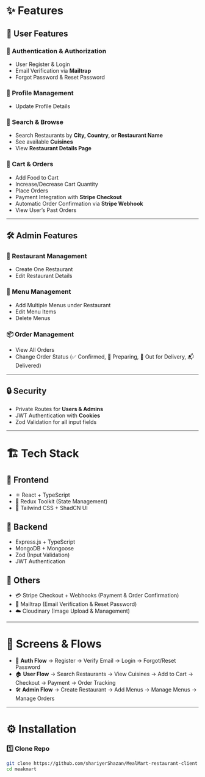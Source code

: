 # ✨ Features

## 👤 User Features

### 🔐 Authentication & Authorization
- User Register & Login  
- Email Verification via **Mailtrap**  
- Forgot Password & Reset Password  

### 📝 Profile Management
- Update Profile Details  

### 🔎 Search & Browse
- Search Restaurants by **City, Country, or Restaurant Name**  
- See available **Cuisines**  
- View **Restaurant Details Page**  

### 🛒 Cart & Orders
- Add Food to Cart  
- Increase/Decrease Cart Quantity  
- Place Orders  
- Payment Integration with **Stripe Checkout**  
- Automatic Order Confirmation via **Stripe Webhook**  
- View User’s Past Orders  

---

## 🛠️ Admin Features

### 🏢 Restaurant Management
- Create One Restaurant  
- Edit Restaurant Details  

### 🍴 Menu Management
- Add Multiple Menus under Restaurant  
- Edit Menu Items  
- Delete Menus  

### 📦 Order Management
- View All Orders  
- Change Order Status (✅ Confirmed, 🍳 Preparing, 🚚 Out for Delivery, 📬 Delivered)  

---

## 🔒 Security
- Private Routes for **Users & Admins**  
- JWT Authentication with **Cookies**  
- Zod Validation for all input fields  

---

# 🏗️ Tech Stack

## 🎨 Frontend
- ⚛️ React + TypeScript  
- 🎯 Redux Toolkit (State Management)  
- 🎨 Tailwind CSS + ShadCN UI  

## 🚀 Backend
- Express.js + TypeScript  
- MongoDB + Mongoose  
- Zod (Input Validation)  
- JWT Authentication  

## 🔧 Others
- 💳 Stripe Checkout + Webhooks (Payment & Order Confirmation)  
- 📧 Mailtrap (Email Verification & Reset Password)  
- ☁️ Cloudinary (Image Upload & Management)  

---

# 📸 Screens & Flows

- 🔐 **Auth Flow** → Register → Verify Email → Login → Forgot/Reset Password  
- 🏠 **User Flow** → Search Restaurants → View Cuisines → Add to Cart → Checkout → Payment → Order Tracking  
- 🛠️ **Admin Flow** → Create Restaurant → Add Menus → Manage Menus → Manage Orders  

---

# ⚙️ Installation

### 1️⃣ Clone Repo
```bash
git clone https://github.com/shariyerShazan/MealMart-restaurant-client
cd meakmart
